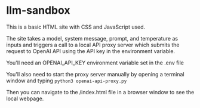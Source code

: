 # llm-sandbox

This is a basic HTML site with CSS and JavaScript used.

The site takes a model, system message, prompt, and temperature as inputs and triggers a call to a local API proxy server which submits
the request to OpenAI API using the API key in the environment variable.

You'll need an OPENAI_API_KEY environment variable set in the .env file

You'll also need to start the proxy server manually by opening a terminal window and typing `python3 openai-api-proxy.py`

Then you can navigate to the /index.html file in a browser window to see the local webpage.
